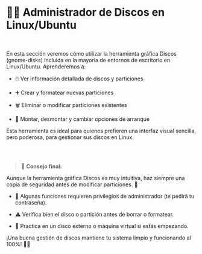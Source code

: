 # 🐧💽 **Administrador de Discos en Linux/Ubuntu**
<br>

En esta sección veremos cómo utilizar la herramienta gráfica Discos (gnome-disks) incluida en la mayoría de entornos de escritorio en Linux/Ubuntu.
Aprenderemos a:

  - 🖱️ Ver información detallada de discos y particiones

  - ➕ Crear y formatear nuevas particiones
  - 🗑️ Eliminar o modificar particiones existentes

  - 🔄 Montar, desmontar y cambiar opciones de arranque

Esta herramienta es ideal para quienes prefieren una interfaz visual sencilla, pero poderosa, para gestionar sus discos en Linux.

<br>

##


> 🧠 **Consejo final:**

Aunque la herramienta gráfica Discos es muy intuitiva, haz siempre una copia de seguridad antes de modificar particiones. 💾

  - 🔐 Algunas funciones requieren privilegios de administrador (te pedirá tu contraseña).

  - ⚠️ Verifica bien el disco o partición antes de borrar o formatear.

  - 🧪 Practica en un disco externo o máquina virtual si estás empezando.

 ¡Una buena gestión de discos mantiene tu sistema limpio y funcionando al 100%! 🐧🚀

